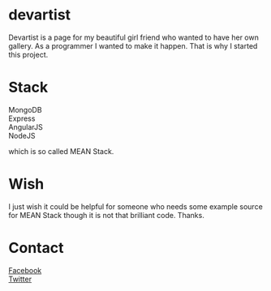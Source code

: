 # devartist

Devartist is a page for my beautiful girl friend who wanted to have her own gallery.
As a programmer I wanted to make it happen.
That is why I started this project.

# Stack

MongoDB <br>
Express <br>
AngularJS <br>
NodeJS <br>

which is so called MEAN Stack.


# Wish

I just wish it could be helpful for someone who needs some example source for MEAN Stack
though it is not that brilliant code.
Thanks.

# Contact

<a href="https://www.facebook.com/youngmoon91">Facebook</a><br>
<a href="https://twitter.com/youngmmmoon">Twitter</a>

